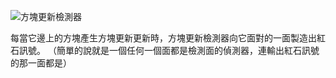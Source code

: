 ![方塊更新檢測器](block:betterwithmods:buddy_block)

每當它邊上的方塊產生方塊更新更新時，方塊更新檢測器向它面對的一面製造出紅石訊號。
（簡單的說就是一個任何一個面都是檢測面的偵測器，連輸出紅石訊號的那一面都是）